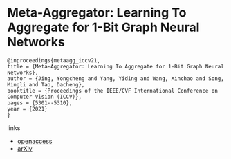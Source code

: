 # Meta-Aggregator: Learning To Aggregate for 1-Bit Graph Neural Networks

```
@inproceedings{metaagg_iccv21,
title = {Meta-Aggregator: Learning To Aggregate for 1-Bit Graph Neural Networks},
author = {Jing, Yongcheng and Yang, Yiding and Wang, Xinchao and Song, Mingli and Tao, Dacheng},
booktitle = {Proceedings of the IEEE/CVF International Conference on Computer Vision (ICCV)},
pages = {5301--5310},
year = {2021}
}
```

links
- [openaccess](http://openaccess.thecvf.com//content/ICCV2021/html/Jing_Meta-Aggregator_Learning_To_Aggregate_for_1-Bit_Graph_Neural_Networks_ICCV_2021_paper.html)
- [arXiv](https://arxiv.org/abs/2109.12872)
